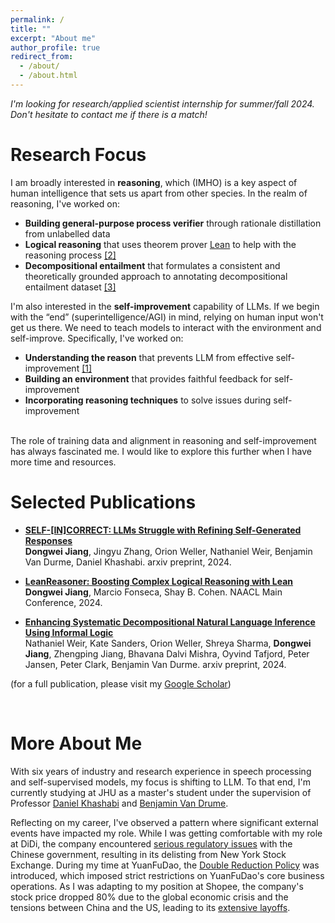 ```yaml
---
permalink: /
title: ""
excerpt: "About me"
author_profile: true
redirect_from: 
  - /about/
  - /about.html
---
```


*I'm looking for research/applied scientist internship for summer/fall 2024. Don't hesitate to contact me if there is a match!*
<br/>

Research Focus
======
I am broadly interested in **reasoning**, which (IMHO) is a key aspect of human intelligence that sets us apart from other species. In the realm of reasoning, I've worked on:
- **Building general-purpose process verifier** through rationale distillation from unlabelled data
- **Logical reasoning** that uses theorem prover [Lean](https://lean-lang.org/) to help with the reasoning process [[2]](https://arxiv.org/abs/2403.13312)
- **Decompositional entailment** that formulates a consistent and theoretically grounded approach to annotating decompositional entailment dataset [[3]](https://arxiv.org/abs/2402.14798)

I'm also interested in the **self-improvement** capability of LLMs. If we begin with the “end” (superintelligence/AGI) in mind, relying on human input won't get us there. We need to teach models to interact with the environment and self-improve. Specifically, I've worked on:
- **Understanding the reason** that prevents LLM from effective self-improvement [[1]](https://arxiv.org/abs/2404.04298)
- **Building an environment** that provides faithful feedback for self-improvement
- **Incorporating reasoning techniques** to solve issues during self-improvement

<br/>
The role of training data and alignment in reasoning and self-improvement has always fascinated me. I would like to explore this further when I have more time and resources.
<br/>

Selected Publications
======
* [**SELF-[IN]CORRECT: LLMs Struggle with Refining Self-Generated Responses**](https://arxiv.org/abs/2404.04298)  
**Dongwei Jiang**, Jingyu Zhang, Orion Weller, Nathaniel Weir, Benjamin Van Durme, Daniel Khashabi.
arxiv preprint, 2024.

* [**LeanReasoner: Boosting Complex Logical Reasoning with Lean**](https://arxiv.org/pdf/2403.13312.pdf)  
**Dongwei Jiang**, Marcio Fonseca, Shay B. Cohen.
NAACL Main Conference, 2024.

* [**Enhancing Systematic Decompositional Natural Language Inference Using Informal Logic**](https://arxiv.org/abs/2402.14798)  
Nathaniel Weir, Kate Sanders, Orion Weller, Shreya Sharma, **Dongwei Jiang**, Zhengping Jiang, Bhavana Dalvi Mishra, Oyvind Tafjord, Peter Jansen, Peter Clark, Benjamin Van Durme.
arxiv preprint, 2024.

(for a full publication, please visit my [Google Scholar](https://scholar.google.com/citations?user=z1PXZDEAAAAJ&hl=en))

<br/>

More About Me
======
With six years of industry and research experience in speech processing and self-supervised models, my focus is shifting to LLM. To that end, I'm currently studying at JHU as a master's student under the supervision of Professor [Daniel Khashabi](https://danielkhashabi.com/) and [Benjamin Van Drume](https://www.cs.jhu.edu/~vandurme/).

Reflecting on my career, I've observed a pattern where significant external events have impacted my role. 
While I was getting comfortable with my role at DiDi, the company encountered [serious regulatory issues](https://www.forbes.com/sites/ywang/2022/05/24/didi-to-delist-from-nyse-after-overwhelming-yes-vote-by-shareholders/?sh=4d105596cba0) with the Chinese government, resulting in its delisting from New York Stock Exchange.
During my time at YuanFuDao, the [Double Reduction Policy](https://en.wikipedia.org/wiki/Double_Reduction_Policy) was introduced, which imposed strict restrictions on YuanFuDao's core business operations.
As I was adapting to my position at Shopee, the company's stock price dropped 80% due to the global economic crisis and the tensions between China and the US, leading to its [extensive layoffs](https://techwireasia.com/2022/09/why-is-e-commerce-giant-shopee-on-a-layoff-spree/).
